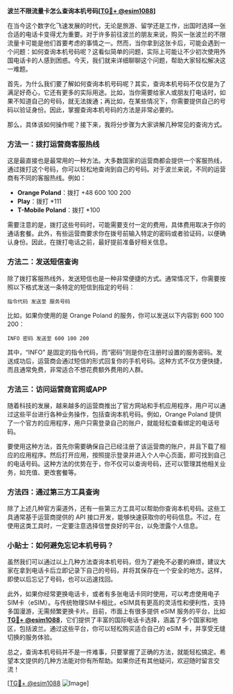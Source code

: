 **波兰不限流量卡怎么查询本机号码[[TG💪+ @esim1088](https://t.me/s/esim1088)]**

在当今这个数字化飞速发展的时代，无论是旅游、留学还是工作，出国时选择一张合适的电话卡变得尤为重要。对于许多前往波兰的朋友来说，购买一张波兰的不限流量卡可能是他们首要考虑的事情之一。然而，当你拿到这张卡后，可能会遇到一个问题：如何查询本机号码呢？这看似简单的问题，实际上可能让不少初次使用外国电话卡的人感到困惑。今天，我们就来详细聊聊这个问题，帮助大家轻松解决这一难题。

首先，为什么我们要了解如何查询本机号码呢？其实，查询本机号码不仅仅是为了满足好奇心，它还有更多的实际用途。比如，当你需要给家人或朋友打电话时，如果不知道自己的号码，就无法拨通；再比如，在某些情况下，你需要提供自己的号码以验证身份。因此，掌握查询本机号码的方法是非常必要的。

那么，具体该如何操作呢？接下来，我将分步骤为大家讲解几种常见的查询方式。

### 方法一：拨打运营商客服热线

这是最直接也是最常用的一种方法。大多数国家的运营商都会提供一个客服热线，通过拨打这个号码，你可以轻松地查询到自己的号码。对于波兰来说，不同的运营商有不同的客服热线。例如：

- **Orange Poland**：拨打 +48 600 100 200
- **Play**：拨打 *111
- **T-Mobile Poland**：拨打 *100

需要注意的是，拨打这些号码时，可能需要支付一定的费用，具体费用取决于你的通话套餐。此外，有些运营商要求你在拨号前输入特定的密码或者验证码，以便确认身份。因此，在拨打电话之前，最好提前准备好相关信息。

### 方法二：发送短信查询

除了拨打客服热线外，发送短信也是一种非常便捷的方式。通常情况下，你需要按照以下格式发送一条特定的短信到指定的号码：

```
指令代码 发送至 服务号码
```

比如，如果你使用的是 Orange Poland 的服务，你可以发送以下内容到 600 100 200：

```
INFO 密码 发送至 600 100 200
```

其中，“INFO” 是固定的指令代码，而“密码”则是你在注册时设置的服务密码。发送成功后，运营商会通过短信的形式回复你的手机号码。这种方式不仅方便快捷，而且通常免费，非常适合不想花费额外费用的人群。

### 方法三：访问运营商官网或APP

随着科技的发展，越来越多的运营商推出了官方网站和手机应用程序，用户可以通过这些平台进行各种业务操作，包括查询本机号码。例如，Orange Poland 提供了一个官方的应用程序，用户只需登录自己的账户，就能轻松查看绑定的电话号码。

要使用这种方法，首先你需要确保自己已经注册了该运营商的账户，并且下载了相应的应用程序。然后打开应用，按照提示登录并进入个人中心页面，即可找到自己的电话号码。这种方法的优势在于，你不仅可以查询号码，还可以管理其他相关业务，如充值、更改套餐等。

### 方法四：通过第三方工具查询

除了上述几种官方渠道外，还有一些第三方工具可以帮助你查询本机号码。这些工具通常基于运营商提供的 API 接口开发，能够快速获取你的号码信息。不过，在使用这类工具时，一定要注意选择信誉良好的平台，以免泄露个人信息。

### 小贴士：如何避免忘记本机号码？

虽然我们可以通过以上几种方法查询本机号码，但为了避免不必要的麻烦，建议大家在拿到电话卡后立即记录下自己的号码，并将其保存在一个安全的地方。这样，即使以后忘记了号码，也可以迅速找回。

此外，如果你经常更换电话卡，或者有多张电话卡同时使用，可以考虑使用电子SIM卡（eSIM）。与传统物理SIM卡相比，eSIM具有更高的灵活性和便利性，支持多国漫游，无需频繁更换卡片。目前，市面上有很多提供 eSIM 服务的平台，比如 **[TG💪+ @esim1088](https://t.me/s/esim1088)**，它们提供了丰富的国际电话卡选择，涵盖了多个国家和地区，包括波兰。通过这些平台，你可以轻松购买适合自己的 eSIM 卡，并享受无缝切换的服务体验。

总之，查询本机号码并不是一件难事，只要掌握了正确的方法，就能轻松搞定。希望本文提供的几种方法能对你有所帮助。如果你还有其他疑问，欢迎随时留言交流！

[[TG💪+ @esim1088](https://t.me/s/esim1088) ![Image](https://i.postimg.cc/4NQfJmqS/Snipaste-2025-05-13-00-14-12.png)]
